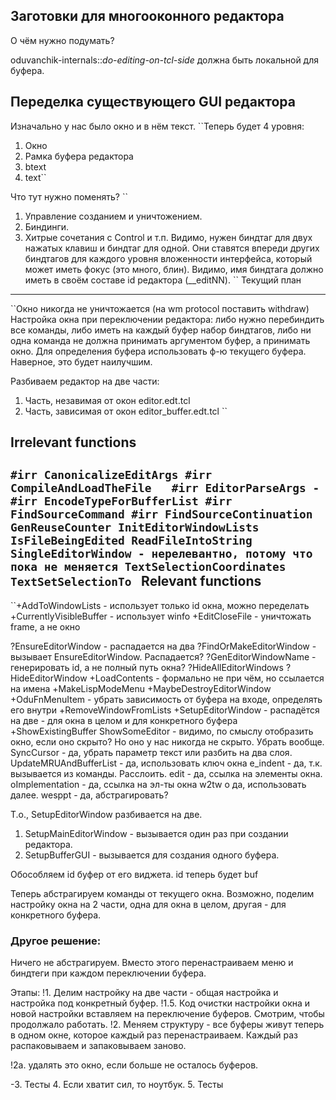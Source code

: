 Заготовки для многооконного редактора
---------------------

О чём нужно подумать?

oduvanchik-internals::*do-editing-on-tcl-side* должна быть локальной для буфера.


Переделка существующего GUI редактора
------------
Изначально у нас было окно и в нём текст. 
``Теперь будет 4 уровня:
1. Окно
2. Рамка буфера редактора
3. btext
4. text``


Что тут нужно поменять? 
``
1. Управление созданием и уничтожением.
2. Биндинги. 
3. Хитрые сочетания с Control и т.п. 
Видимо, нужен биндтаг для двух нажатых клавиш и биндтаг для одной.
Они ставятся впереди других биндтагов для каждого уровня вложенности интерфейса,
который может иметь фокус (это много, блин). 
Видимо, имя биндтага должно иметь в своём составе id редактора (__editNN). 
``
Текущий план
-----------
``Окно никогда не уничтожается (на wm protocol поставить withdraw)
Настройка окна при переключении редактора:
либо нужно перебиндить все команды, либо иметь на каждый буфер набор биндтагов, либо ни одна команда не должна принимать аргументом буфер, а принимать окно. Для определения буфера использовать ф-ю текущего буфера. Наверное, это будет наилучшим. 

Разбиваем редактор на две части:
1. Часть, незавимая от окон editor.edt.tcl
2. Часть, зависимая от окон editor_buffer.edt.tcl
``

Irrelevant functions
--------------------
``#irr CanonicalizeEditArgs
#irr CompileAndLoadTheFile 	
#irr EditorParseArgs - 
#irr EncodeTypeForBufferList
#irr FindSourceCommand
#irr FindSourceContinuation
GenReuseCounter
InitEditorWindowLists
IsFileBeingEdited
ReadFileIntoString
SingleEditorWindow - нерелевантно, потому что пока не меняется
TextSelectionCoordinates
TextSetSelectionTo
``
Relevant functions
------------------
``+AddToWindowLists - использует только id окна, можно переделать
+CurrentlyVisibleBuffer - использует winfo
+EditCloseFile - уничтожать frame, а не окно

?EnsureEditorWindow - распадается на два
?FindOrMakeEditorWindow - вызывает EnsureEditorWindow. Распадается?
?GenEditorWindowName - генерировать id, а не полный путь окна?
?HideAllEditorWindows
?HideEditorWindow
+LoadContents - формально не при чём, но ссылается на имена
+MakeLispModeMenu
+MaybeDestroyEditorWindow
+OduFnMenuItem - убрать зависимость от буфера на входе, определять его внутри
+RemoveWindowFromLists
+SetupEditorWindow - распадётся на две - для окна в целом и для конкретного буфера
+ShowExistingBuffer
ShowSomeEditor - видимо, по смыслу отобразить окно, если оно скрыто? Но оно у нас никогда не скрыто. Убрать вообще. 
SyncCursor - да, убрать параметр текст или разбить на два слоя. 
UpdateMRUAndBufferList - да, использовать ключ окна
e_indent - да, т.к. вызывается из команды. Расслоить.
edit - да, ссылка на элементы окна.
oImplementation - да, ссылка на эл-ты окна
w2tw о да, использовать далее. 
wesppt - да, абстрагировать? 


Т.о., SetupEditorWindow разбивается на две. 
1. SetupMainEditorWindow - вызывается один раз при создании редактора. 
2. SetupBufferGUI - вызывается для создания одного буфера. 

Обособляем id буфер от его виджета.
id теперь будет buf<NN>

Теперь абстрагируем команды от текущего окна. Возможно, поделим настройку
окна на 2 части, одна для окна в целом, другая - для конкретного буфера.

### Другое решение:

Ничего не абстрагируем. Вместо этого перенастраиваем меню и биндтеги при каждом
переключении буфера.

Этапы:
!1. Делим настройку на две части - общая настройка и настройка под конкретный буфер.
!1.5. Код очистки настройки окна и новой настройки вставляем на переключение буферов. Смотрим, чтобы продолжало работать.
!2. Меняем структуру - все буферы живут теперь в одном окне, которое каждый раз перенастраиваем. Каждый раз распаковываем и запаковываем заново.

!2a. удалять это окно, если больше не осталось буферов.

-3. Тесты
4. Если хватит сил, то ноутбук.
5. Тесты

